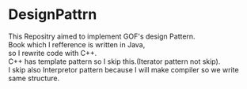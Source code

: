 # DesignPattrn 
This Repositry aimed to implement GOF's design Pattern.  
Book which I refference is written in Java,  
so I rewrite code with C++.  
C++ has template pattern so I skip this.(Iterator pattern not skip).  
I skip also Interpretor pattern because I will make compiler so we write same structure.